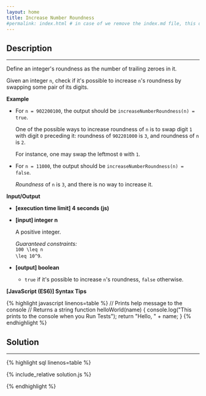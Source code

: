 ```yaml
---
layout: home
title: Increase Number Roundness
#permalink: index.html # in case of we remove the index.md file, this doc will be the index page
---
```


<div class="row">
<div class="columnStmt" markdown="1">

## Description

---

Define an integer's roundness as the number of trailing zeroes in it.

Given an integer <code>n</code>, check if it's possible to increase <code>n</code>'s roundness by swapping some pair of its digits.

**Example**

- For <code>n = 902200100</code>, the output should be
  <code>increaseNumberRoundness(n) = true</code>.

  One of the possible ways to increase roundness of <code>n</code> is to swap digit <code>1</code> with digit <code>0</code> preceding it: roundness of <code>902201000</code> is <code>3</code>, and roundness of <code>n</code> is <code>2</code>.

  For instance, one may swap the leftmost <code>0</code> with <code>1</code>.

- For <code>n = 11000</code>, the output should be
  <code>increaseNumberRoundness(n) = false</code>.

  _Roundness_ of <code>n</code> is <code>3</code>, and there is no way to increase it.

**Input/Output**

- **[execution time limit] 4 seconds (js)**

- **[input] integer n**

  A positive integer.

  _Guaranteed constraints:_<br>
  <code type='math/tex'>100 \leq n \leq 10^9</code>.

- **[output] boolean**
  - <code>true</code> if it's possible to increase <code>n</code>'s roundness, <code>false</code> otherwise.

**[JavaScript (ES6)] Syntax Tips**

{% highlight javascript linenos=table %}
// Prints help message to the console
// Returns a string
function helloWorld(name) {
console.log("This prints to the console when you Run Tests");
return "Hello, " + name;
}
{% endhighlight %}

</div>
<div class="columnSol" markdown="1">

## Solution

---

{% highlight sql linenos=table %}

{% include_relative solution.js %}

{% endhighlight %}

</div>
</div>
